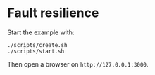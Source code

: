 # Fault resilience

Start the example with:
```
./scripts/create.sh
./scripts/start.sh
```
Then open a browser on `http://127.0.0.1:3000`.
